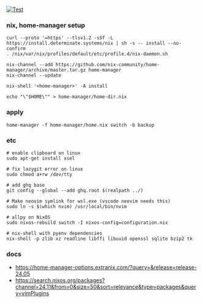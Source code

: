 [![Test](https://github.com/ymat19/dotfiles/actions/workflows/test.yml/badge.svg)](https://github.com/ymat19/dotfiles/actions/workflows/test.yml)

### nix, home-manager setup
```
curl --proto '=https' --tlsv1.2 -sSf -L https://install.determinate.systems/nix | sh -s -- install --no-confirm
. /nix/var/nix/profiles/default/etc/profile.d/nix-daemon.sh

nix-channel --add https://github.com/nix-community/home-manager/archive/master.tar.gz home-manager
nix-channel --update

nix-shell '<home-manager>' -A install

echo "\"$HOME\"" > home-manager/home-dir.nix
```

### apply
```
home-manager -f home-manager/home.nix switch -b backup
```

### etc
```
# enable clipboard on linux
sudo apt-get install xsel

# fix lazygit error on linux
sudo chmod a+rw /dev/tty

# add ghq base
git config --global --add ghq.root $(realpath ../)

# Make neovim symlink for wsl.exe (vscode neovim needs this)
sudo ln -s $(which nvim) /usr/local/bin/nvim

# allpy on NixOS
sudo nixos-rebuild switch -I nixos-config=configuration.nix

# nix-shell with pyenv dependencies
nix-shell -p zlib xz readline libffi libuuid openssl sqlite bzip2 tk
```

### docs
- https://home-manager-options.extranix.com/?query=&release=release-24.05
- https://search.nixos.org/packages?channel=24.11&from=0&size=50&sort=relevance&type=packages&query=vimPlugins
